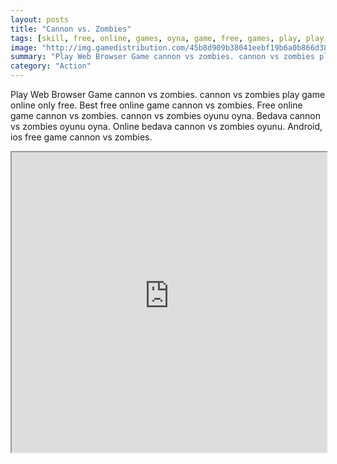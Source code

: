 ```yaml
---
layout: posts
title: "Cannon vs. Zombies"
tags: [skill, free, online, games, oyna, game, free, games, play, play, games]
image: "http://img.gamedistribution.com/45b8d909b38041eebf19b6a0b866d38a.jpg"
summary: "Play Web Browser Game cannon vs zombies. cannon vs zombies play game online only free. Best free online game cannon vs zombies. Free online game cannon vs zombies. cannon vs zombies oyunu oyna. Bedava cannon vs zombies oyunu oyna. Online bedava cannon vs zombies oyunu. Android, ios free game cannon vs zombies."
category: "Action"
---
```


Play Web Browser Game cannon vs zombies. cannon vs zombies play game online only free. Best free online game cannon vs zombies. Free online game cannon vs zombies. cannon vs zombies oyunu oyna. Bedava cannon vs zombies oyunu oyna. Online bedava cannon vs zombies oyunu. Android, ios free game cannon vs zombies.

<iframe width="100%" height="480px;" src="http://flash.gamedistribution.com?game=45b8d909b38041eebf19b6a0b866d38a"></iframe>